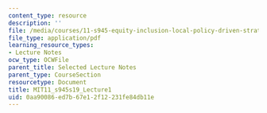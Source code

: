 ```yaml
---
content_type: resource
description: ''
file: /media/courses/11-s945-equity-inclusion-local-policy-driven-strategies-for-economic-development-the-just-city-spring-2019/0aa90086ed7b67e12f12231fe84db11e_MIT11_s945s19_Lecture1.pdf
file_type: application/pdf
learning_resource_types:
- Lecture Notes
ocw_type: OCWFile
parent_title: Selected Lecture Notes
parent_type: CourseSection
resourcetype: Document
title: MIT11_s945s19_Lecture1
uid: 0aa90086-ed7b-67e1-2f12-231fe84db11e
---
```

